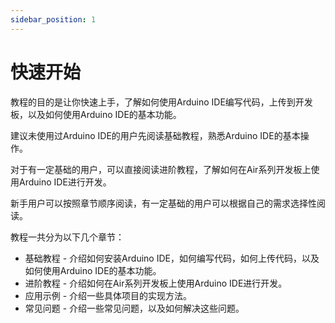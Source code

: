 ```yaml
---
sidebar_position: 1
---
```


# 快速开始

教程的目的是让你快速上手，了解如何使用Arduino IDE编写代码，上传到开发板，以及如何使用Arduino IDE的基本功能。

建议未使用过Arduino IDE的用户先阅读基础教程，熟悉Arduino IDE的基本操作。

对于有一定基础的用户，可以直接阅读进阶教程，了解如何在Air系列开发板上使用Arduino IDE进行开发。

新手用户可以按照章节顺序阅读，有一定基础的用户可以根据自己的需求选择性阅读。

教程一共分为以下几个章节：

* 基础教程 - 介绍如何安装Arduino IDE，如何编写代码，如何上传代码，以及如何使用Arduino IDE的基本功能。
* 进阶教程 - 介绍如何在Air系列开发板上使用Arduino IDE进行开发。
* 应用示例 - 介绍一些具体项目的实现方法。
* 常见问题 - 介绍一些常见问题，以及如何解决这些问题。

